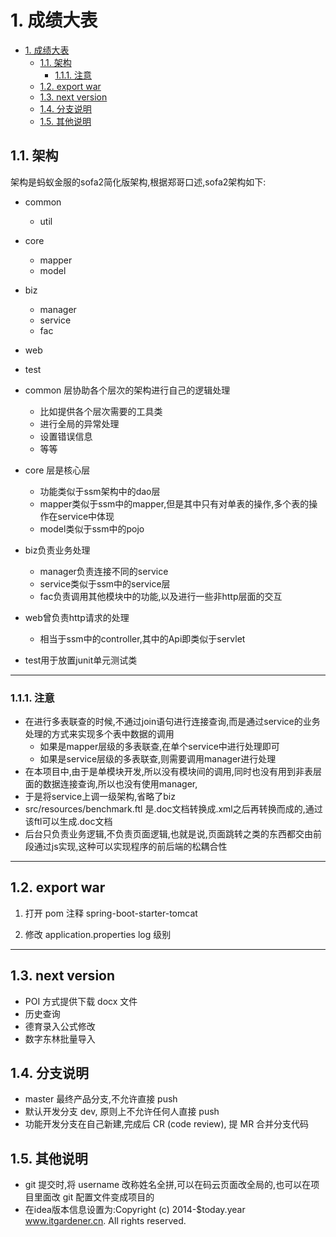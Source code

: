 # 1. 成绩大表

<!-- TOC -->

- [1. 成绩大表](#1-成绩大表)
  - [1.1. 架构](#11-架构)
    - [1.1.1. 注意](#111-注意)
  - [1.2. export war](#12-export-war)
  - [1.3. next version](#13-next-version)
  - [1.4. 分支说明](#14-分支说明)
  - [1.5. 其他说明](#15-其他说明)

<!-- /TOC -->

## 1.1. 架构

架构是蚂蚁金服的sofa2简化版架构,根据郑哥口述,sofa2架构如下:

- common
  - util
- core
  - mapper
  - model
- biz
  - manager
  - service
  - fac
- web
- test

- common 层协助各个层次的架构进行自己的逻辑处理
  - 比如提供各个层次需要的工具类
  - 进行全局的异常处理
  - 设置错误信息
  - 等等
- core 层是核心层
  - 功能类似于ssm架构中的dao层
  - mapper类似于ssm中的mapper,但是其中只有对单表的操作,多个表的操作在service中体现
  - model类似于ssm中的pojo
- biz负责业务处理
  - manager负责连接不同的service
  - service类似于ssm中的service层
  - fac负责调用其他模块中的功能,以及进行一些非http层面的交互
- web曾负责http请求的处理
  - 相当于ssm中的controller,其中的Api即类似于servlet
- test用于放置junit单元测试类

---

### 1.1.1. 注意

- 在进行多表联查的时候,不通过join语句进行连接查询,而是通过service的业务处理的方式来实现多个表中数据的调用
  - 如果是mapper层级的多表联查,在单个service中进行处理即可
  - 如果是service层级的多表联查,则需要调用manager进行处理
- 在本项目中,由于是单模块开发,所以没有模块间的调用,同时也没有用到非表层面的数据连接查询,所以也没有使用manager,
- 于是将service上调一级架构,省略了biz
- src/resources/benchmark.ftl 是.doc文档转换成.xml之后再转换而成的,通过该ftl可以生成.doc文档
- 后台只负责业务逻辑,不负责页面逻辑,也就是说,页面跳转之类的东西都交由前段通过js实现,这种可以实现程序的前后端的松耦合性

---

## 1.2. export war

1. 打开 pom 注释 spring-boot-starter-tomcat

2. 修改 application.properties log 级别

---

## 1.3. next version

- POI 方式提供下载 docx 文件
- 历史查询
- 德育录入公式修改
- 数字东林批量导入

## 1.4. 分支说明

- master 最终产品分支,不允许直接 push
- 默认开发分支 dev, 原则上不允许任何人直接 push
- 功能开发分支在自己新建,完成后 CR (code review), 提 MR 合并分支代码

## 1.5. 其他说明

- git 提交时,将 username 改称姓名全拼,可以在码云页面改全局的,也可以在项目里面改 git 配置文件变成项目的
- 在idea版本信息设置为:Copyright (c) 2014-$today.year www.itgardener.cn. All rights reserved.